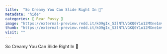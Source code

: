 ```yaml
---
title:  "So Creamy You Can Slide Right In 🥰"
metadate: "hide"
categories: [ Rear Pussy ]
image: "https://external-preview.redd.it/kO9gIx_S3lNTLVGKQ0Y1o12MXne1mvp_vdKXYJbgAQk.jpg?auto=webp&s=286b0428510a0c36fd7183d59b602acb8fe9336d"
thumb: "https://external-preview.redd.it/kO9gIx_S3lNTLVGKQ0Y1o12MXne1mvp_vdKXYJbgAQk.jpg?width=640&crop=smart&auto=webp&s=85871f42e91ac345936eba7e61d834d464ec412e"
visit: ""
---
```

So Creamy You Can Slide Right In 🥰
